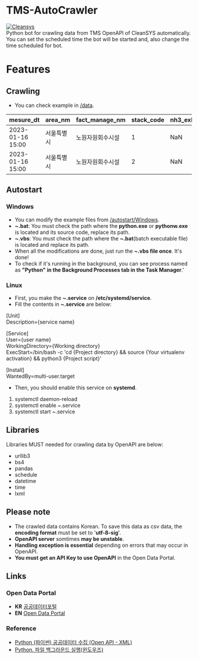 # TMS-AutoCrawler
[![Cleansys](https://cleansys.or.kr/images/common/logo.png)](https://cleansys.or.kr/)   
Python bot for crawling data from TMS OpenAPI of CleanSYS automatically. You can set the scheduled time the bot will be started and, also change the time scheduled for bot.


# Features
## Crawling
* You can check example in [/data](https://github.com/alienatiz/TMS_AutoCrawler/tree/main/data).

 **mesure_dt**      | **area_nm** | **fact_manage_nm** | **stack_code** | **nh3_exhst_perm_stdr_value** | **nh3_mesure_value** | **\.\.\.** 
--------------------|---------|----------|---------|----------------|---------------|------------
 2023\-01\-16 15:00 | 서울특별시   | 노원자원회수시설 | 1       | NaN            | NaN           | \.\.\.    
 2023\-01\-16 15:00 | 서울특별시   | 노원자원회수시설 | 2       | NaN            | NaN           | \.\.\.    

## Autostart
### Windows
* You can modify the example files from [/autostart/Windows](https://github.com/alienatiz/TMS-AutoCrawler/tree/main/autostart/Windows).
* **~.bat**: You must check the path where the **python.exe** or **pythonw.exe** is located and its source code, replace its path.
* **~.vbs**: You must check the path where the **~.bat**(batch executable file) is located and replace its path.
* When all the modifications are done, just run the **~.vbs file once**. It's done!
* To check if it's running in the background, you can see process named as **"Python" in the Background Processes tab in the Task Manager**.'

### Linux
* First, you make the **~.service** on **/etc/systemd/service**.
* Fill the contents in **~.service** are below:

[Unit]<br/>
Description={service name}<br/>

[Service]<br/>
User={user name}<br/>
WorkingDirectory={Working directory}<br/>
ExecStart=/bin/bash -c 'cd {Project directory} && source {Your virtualenv activation} && python3 {Project script}'<br/>

[Install]<br/>
WantedBy=multi-user.target<br/>

* Then, you should enable this service on **systemd**.
1) systemctl daemon-reload
2) systemctl enable ~.service
3) systemctl start ~.service


## Libraries
Libraries MUST needed for crawling data by OpenAPI are below:
* urllib3
* bs4
* pandas
* schedule
* datetime
* time
* lxml

## Please note
* The crawled data contains Korean. To save this data as csv data, the **encoding format** must be set to '**utf-8-sig**'.
* **OpenAPI server** somtimes **may be unstable**.
* **Handling exception is essential** depending on errors that may occur in OpenAPI.
* **You must get an API Key to use OpenAPI** in the Open Data Portal.

## Links
### Open Data Portal
* **KR** [공공데이터포털](https://www.data.go.kr/index.do)
* **EN** [Open Data Portal](https://www.data.go.kr/en/index.do)
<!--- [![한국환경공단](https://cleansys.or.kr/images/common/logo-footer.png)](https://cleansys.or.kr/)-->

### Reference
* [Python (파이썬) 공공데이터 수집 (Open API - XML)](https://greendreamtrre.tistory.com/268)
* [Python. 파일 백그라운드 실행(윈도우즈)](http://drtagkim.blogspot.com/2015/03/python.html)
